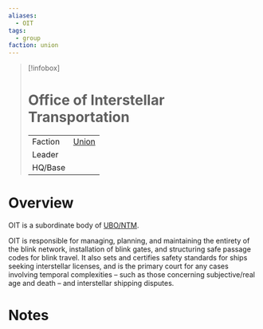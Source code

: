 ```yaml
---
aliases:
  - OIT
tags:
  - group
faction: union
---
```

> [!infobox] 
> # Office of Interstellar Transportation
> | | |
> | ---- | ---- |
> | Faction | [Union](Union.md) |
> | Leader |  |
> | HQ/Base | |


# Overview
OIT is a subordinate body of [UBO/NTM](Union%20Bureau%20of%20Orbital%20and%20non-Terrestial%20Management.md).

OIT is responsible for managing, planning, and maintaining the entirety of the blink network, installation of blink gates, and structuring safe passage codes for blink travel. It also sets and certifies safety standards for ships seeking interstellar licenses, and is the primary court for any cases involving temporal complexities – such as those concerning subjective/real age and death – and interstellar shipping disputes.

# Notes